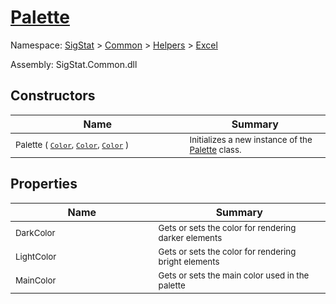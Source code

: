# [Palette](./Palette.md)

Namespace: [SigStat]() > [Common](./../../README.md) > [Helpers](./../README.md) > [Excel](./README.md)

Assembly: SigStat.Common.dll


## Constructors

| Name | Summary | 
| --- | --- | 
| <sub>Palette ( [`Color`](https://docs.microsoft.com/en-us/dotnet/api/System.Drawing.Color), [`Color`](https://docs.microsoft.com/en-us/dotnet/api/System.Drawing.Color), [`Color`](https://docs.microsoft.com/en-us/dotnet/api/System.Drawing.Color) )</sub><img style="cursor:not-allowed; width:200px;"/>| <sub>Initializes a new instance of the [Palette](https://github.com/hargitomi97/sigstat/blob/master/docs/md/SigStat/Common/Helpers/Excel/Palette.md) class.</sub>| <br>


## Properties

| Name | Summary | 
| --- | --- | 
| <sub>DarkColor</sub><img style="cursor:not-allowed; width:200px;"/>| <sub>Gets or sets the color for rendering darker elements</sub>| <br>
| <sub>LightColor</sub><img style="cursor:not-allowed; width:200px;"/>| <sub>Gets or sets the color for rendering bright elements</sub>| <br>
| <sub>MainColor</sub><img style="cursor:not-allowed; width:200px;"/>| <sub>Gets or sets the main color used in the palette</sub>| <br>


